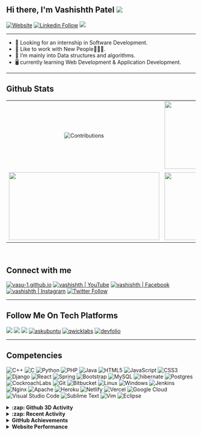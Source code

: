 ## Hi there, I'm Vashishth Patel <img src="https://raw.githubusercontent.com/MartinHeinz/MartinHeinz/master/wave.gif" width="30px">

[![Website](https://shields.io/badge/Portfolio-up-blue?style=for-the-badge)](https://vasu-1.github.io/)
[![Linkedin Follow](https://shields.io/badge/Follow%20@Vashishth%20Patel-1444-green?logo=linkedin&style=for-the-badge )](https://www.linkedin.com/in/vashishth-patel-312a52204/)
![](https://komarev.com/ghpvc/?username=vasu-1&style=for-the-badge)

---

- 🔭 Looking for an internship in Software Development.
- 🌱 Like to work with New People🧑‍🤝‍🧑.
- 👯 I’m mainly into Data structures and algorithms.
- 🖥️ currently learning Web Development & Application Development.

---

## Github Stats

<table align="center">
  <tr>
    <td align="center">
      <img alt="Contributions" src="https://github-readme-stats.vercel.app/api?username=vasu-1&show_icons=true&theme=vision-friendly-dark&hide_border=true" width="400px" height="180px" >
    </td>
    <td align="center">
        <img src ="https://github-readme-streak-stats.herokuapp.com?user=vasu-1&theme=vision-friendly-dark&hide_border=true" width="400px" height="180px">
    </td>
  </tr>
    <tr>
    <td align="center">
        <img src ="https://github-readme-stats.vercel.app/api/top-langs/?username=vasu-1&layout=compact&hide_border=true&theme=vision-friendly-dark&langs_count=10&hide=jupyter%20notebook,tex,php" width="400px" height="180px">
    </td>
      <td>
        <img src="https://activity-graph.herokuapp.com/graph?username=vasu-1&bg_color=000000&line=ffb812&area=true&color=8135fc&hide_border=true&hide_title=true" width="400px" height="180px">
      </td>
  </tr>
</table>

<br>

## Connect with me

[<img alt="vasu-1.github.io"  src="https://img.shields.io/badge/Portfolio-%23000000.svg?style=for-the-badge&logo=firefox&logoColor=#FF7139" />][website]
[<img alt="vashishth | YouTube"  src="https://img.shields.io/badge/Sky_Is_Your_Limit-%23FF0000.svg?style=for-the-badge&logo=YouTube&logoColor=white" />][youtube]
[<img alt="vashishth | Facebook"  src="https://img.shields.io/badge/Facebook-%231877F2.svg?style=for-the-badge&logo=Facebook&logoColor=white" />][facebook]
[<img alt="vashishth | Instagram"  src="https://img.shields.io/badge/vashishthchaudhary-%23E4405F.svg?style=for-the-badge&logo=Instagram&logoColor=white" />][instagram]
[![Twitter Follow](https://img.shields.io/twitter/follow/VashishthPatel_?color=1DA1F2&logo=twitter&style=for-the-badge)](https://twitter.com/intent/follow?original_referer=https%3A%2F%2Fgithub.com%2FsachanAK6121&screen_name=VashishthPatel_)

---

## Follow Me On Tech Platforms

[<img src="https://img.shields.io/badge/-Hackerrank-2EC866?style=for-the-badge&logo=HackerRank&logoColor=whiteg"/>][hackerrank]
[<img src="https://img.shields.io/badge/CodeChef-%23964B00.svg?style=for-the-badge&logo=CodeChef&logoColor=white"/>][codechef]
[<img src="https://img.shields.io/badge/LeetCode-000000?style=for-the-badge&logo=LeetCode&logoColor=#d16c06"/>][leetcode]
[<img src="https://img.shields.io/badge/-Askubuntu-FE7A16?style=for-the-badge&logo=ask-ubuntu&logoColor=white" alt="askubuntu"/>][askubuntu]
[<img src="https://img.shields.io/badge/-Qwicklabs-F9DC3e?style=for-the-badge&logo=qwiklabs&logoColor=white" alt="qwicklabs"/>][qwicklabs]
[<img src="https://img.shields.io/badge/-Devfolio-0078D7?style=for-the-badge&logo=devfolio&logoColor=white" alt="devfolio"/>][devfolio]

---

## Competencies

![C++](https://img.shields.io/badge/c++-%2300599C.svg?style=for-the-badge&logo=c%2B%2B&logoColor=white)
![C](https://img.shields.io/badge/c-%2300599C.svg?style=for-the-badge&logo=c&logoColor=white)
![Python](https://img.shields.io/badge/python-3670A0?style=for-the-badge&logo=python&labelColor=black&color=3776ab)
![PHP](https://img.shields.io/badge/php-%23777BB4.svg?style=for-the-badge&logo=php&logoColor=white)
![Java](https://img.shields.io/badge/java-%23ED8B00.svg?style=for-the-badge&logo=java&logoColor=white)
![HTML5](https://img.shields.io/badge/html5-%23E34F26.svg?style=for-the-badge&logo=html5&logoColor=white)
![JavaScript](https://img.shields.io/badge/javascript-%23323330.svg?style=for-the-badge&logo=javascript&logoColor=%23F7DF1E)
![CSS3](https://img.shields.io/badge/css3-%231572B6.svg?style=for-the-badge&logo=css3&logoColor=white)
![Django](https://img.shields.io/badge/django-%23092E20.svg?style=for-the-badge&logo=django&logoColor=white)
![React](https://img.shields.io/badge/react-%2320232a.svg?style=for-the-badge&logo=react&logoColor=%2361DAFB)
![Spring](https://img.shields.io/badge/spring-%236DB33F.svg?style=for-the-badge&logo=spring&logoColor=white)
![Bootstrap](https://img.shields.io/badge/bootstrap-%23563D7C.svg?style=for-the-badge&logo=bootstrap&logoColor=white)
![MySQL](https://img.shields.io/badge/mysql-%2300f.svg?style=for-the-badge&logo=mysql&logoColor=white)
![hibernate](https://img.shields.io/badge/hibernate%20-%231572B6.svg?&style=for-the-badge&logo=hibernate&logoColor=white)
![Postgres](https://img.shields.io/badge/postgres-%23316192.svg?style=for-the-badge&logo=postgresql&logoColor=white)
![CockroachLabs](https://img.shields.io/badge/Cockroach%20DB-6933FF?style=for-the-badge&logo=Cockroach%20Labs&logoColor=white)
![Git](https://img.shields.io/badge/git-%23F05033.svg?style=for-the-badge&logo=git&logoColor=white)
![Bitbucket](https://img.shields.io/badge/bitbucket-%230047B3.svg?style=for-the-badge&logo=bitbucket&logoColor=white)
![Linux](https://img.shields.io/badge/Linux-FCC624?style=for-the-badge&logo=linux&logoColor=black)
![Windows](https://img.shields.io/badge/Windows-0078D6?style=for-the-badge&logo=windows&logoColor=white)
![Jenkins](https://img.shields.io/badge/jenkins-%232C5263.svg?style=for-the-badge&logo=jenkins&logoColor=white)
![Nginx](https://img.shields.io/badge/nginx-%23009639.svg?style=for-the-badge&logo=nginx&logoColor=white)
![Apache](https://img.shields.io/badge/apache-%23D42029.svg?style=for-the-badge&logo=apache&logoColor=white)
![Heroku](https://img.shields.io/badge/heroku-%23430098.svg?style=for-the-badge&logo=heroku&logoColor=white)
![Netlify](https://img.shields.io/badge/netlify-%23000000.svg?style=for-the-badge&logo=netlify&logoColor=#00C7B7)
![Vercel](https://img.shields.io/badge/vercel-%23000000.svg?style=for-the-badge&logo=vercel&logoColor=white)
![Google Cloud](https://img.shields.io/badge/GoogleCloud-%234285F4.svg?style=for-the-badge&logo=google-cloud&logoColor=white)
![Visual Studio Code](https://img.shields.io/badge/Visual%20Studio%20Code-0078d7.svg?style=for-the-badge&logo=visual-studio-code&logoColor=white)
![Sublime Text](https://img.shields.io/badge/sublime_text-%23575757.svg?style=for-the-badge&logo=sublime-text&logoColor=important)
![Vim](https://img.shields.io/badge/VIM-%2311AB00.svg?style=for-the-badge&logo=vim&logoColor=white)
![Eclipse](https://img.shields.io/badge/Eclipse-FE7A16.svg?style=for-the-badge&logo=Eclipse&logoColor=white)

<details>
<summary> <b> :zap: Github 3D Activity </b></summary>

![](./profile-3d-contrib/profile-night-view.svg)
  
</details>

<details>
<summary> <b> :zap: Recent Activity </b></summary>
  
<!--START_SECTION:activity-->
1. 🎉 Merged PR [#345](https://github.com/vasu-1/CalcHub/pull/345) in [vasu-1/CalcHub](https://github.com/vasu-1/CalcHub)
2. ❗️ Closed issue [#72](https://github.com/vasu-1/CalcHub/issues/72) in [vasu-1/CalcHub](https://github.com/vasu-1/CalcHub)
3. 🗣 Commented on [#345](https://github.com/vasu-1/CalcHub/issues/345) in [vasu-1/CalcHub](https://github.com/vasu-1/CalcHub)
4. ❌ Reopened PR [#345](https://github.com/vasu-1/CalcHub/pull/345) in [vasu-1/CalcHub](https://github.com/vasu-1/CalcHub)
5. 🗣 Commented on [#345](https://github.com/vasu-1/CalcHub/issues/345) in [vasu-1/CalcHub](https://github.com/vasu-1/CalcHub)
6. ❌ Closed PR [#345](https://github.com/vasu-1/CalcHub/pull/345) in [vasu-1/CalcHub](https://github.com/vasu-1/CalcHub)
<!--END_SECTION:activity-->

</details>

<details>
<summary> <b> GitHub Achievements </b></summary>
<img src="https://github-profile-trophy.vercel.app/?username=vasu-1&theme=monokai">
</details>

<details>
<summary> <b> Website Performance </b></summary>
<img src="https://metrics.lecoq.io/vasu-1?template=classic&base.header=0&base.activity=0&base.community=0&base.repositories=0&base.metadata=0&pagespeed=1&pagespeed.url=.user.website&pagespeed.detailed=false&pagespeed.screenshot=false&config.timezone=Asia%2FCalcutta">
</details>


[website]: https://vasu-1.github.io/
[facebook]: https://www.facebook.com/people/Vashishth-Patel/100071806075318/
[youtube]: https://www.youtube.com/channel/UCT_aAHVTwIPvW3mEUfHbB7g
[instagram]: https://www.instagram.com/vashishthchaudhary/
[linkedin]: https://www.linkedin.com/in/vashishth-patel-312a52204/
[askubuntu]: https://askubuntu.com/users/1357742/vashishth-patel
[codechef]: https://www.codechef.com/users/vashishth48
[hackerrank]: https://www.hackerrank.com/vashishthchaudh1
[github]: https://www.github.com/vasu-1
[qwicklabs]: https://www.cloudskillsboost.google/public_profiles/bf321214-af50-491e-a010-8fed8cb3d177
[devfolio]: https://devfolio.co/@vashisht
[leetcode]: https://leetcode.com/vashishthchaudhary48/
